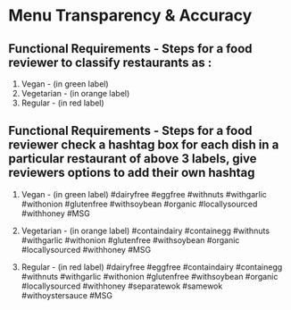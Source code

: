 # Menu Transparency & Accuracy

## Functional Requirements - Steps for a food reviewer to classify restaurants as :
1. Vegan - (in green label)
2. Vegetarian - (in orange label)
3. Regular - (in red label)

## Functional Requirements - Steps for a food reviewer check a hashtag box for each dish in a particular restaurant of above 3 labels,  give reviewers options to add their own hashtag
1.  Vegan - (in green label)
    #dairyfree
    #eggfree
    #withnuts
    #withgarlic
    #withonion
    #glutenfree
    #withsoybean
    #organic
    #locallysourced
    #withhoney
    #MSG

2.  Vegetarian - (in orange label)
    #containdairy
    #containegg
    #withnuts
    #withgarlic
    #withonion
    #glutenfree
    #withsoybean
    #organic
    #locallysourced
    #withhoney
    #MSG
    
3.  Regular - (in red label)
    #dairyfree
    #eggfree
    #containdairy
    #containegg
    #withnuts
    #withgarlic
    #withonion
    #glutenfree
    #withsoybean
    #organic
    #locallysourced
    #withhoney
    #separatewok
    #samewok
    #withoystersauce
    #MSG





